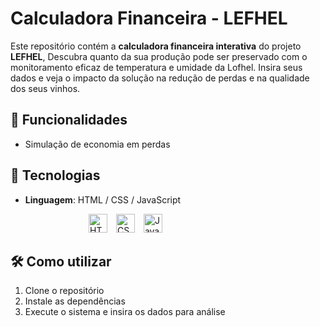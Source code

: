 # Calculadora Financeira - LEFHEL

Este repositório contém a **calculadora financeira interativa** do projeto **LEFHEL**, Descubra quanto da sua produção pode ser preservado com o monitoramento eficaz de temperatura e umidade da Lofhel.
Insira seus dados e veja o impacto da solução na redução de perdas e na qualidade dos seus vinhos.

## 🎯 Funcionalidades  
- Simulação de economia em perdas 


## 🚀 Tecnologias  

- **Linguagem**: HTML / CSS / JavaScript  
<div style="margin-left: 125px">

<img 
    alt="HTML"
    title="HTML" 
    width="30px" 
    style="padding-right: 10px;" 
    src="https://cdn.jsdelivr.net/gh/devicons/devicon@latest/icons/html5/html5-original.svg" 
/>
<img 
    alt="CSS" 
    title="CSS"
    width="30px" 
    style="padding-right: 10px; " 
    src="https://cdn.jsdelivr.net/gh/devicons/devicon@latest/icons/css3/css3-original.svg" 
/>
<img 
    alt="JavaScript" 
    title="JavaScript"
    width="30px" 
    style="padding-right: 10px;" 
    src="https://cdn.jsdelivr.net/gh/devicons/devicon@latest/icons/javascript/javascript-original.svg" 
/> 
</div>

## 🛠 Como utilizar  
1. Clone o repositório  
2. Instale as dependências  
3. Execute o sistema e insira os dados para análise  

